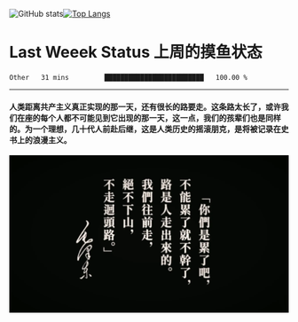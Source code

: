 ![GitHub stats](https://github-readme-stats.vercel.app/api?username=Mundanity-fc&hide=stars&count_private=true&show_icons=true&theme=prussian)[![Top Langs](https://github-readme-stats.vercel.app/api/top-langs/?username=Mundanity-fc&hide=javascript,html,css,blade&layout=compact&theme=prussian)](https://github.com/anuraghazra/github-readme-stats)

# Last Weeek Status 上周的摸鱼状态
<!--START_SECTION:waka-->

```text
Other   31 mins         █████████████████████████   100.00 %
```

<!--END_SECTION:waka-->

---

#### 人类距离共产主义真正实现的那一天，还有很长的路要走。这条路太长了，或许我们在座的每个人都不可能见到它出现的那一天，这一点，我们的孩辈们也是同样的。为一个理想，几十代人前赴后继，这是人类历史的摇滚朋克，是将被记录在史书上的浪漫主义。

![HeSays](./HeSays.webp)
